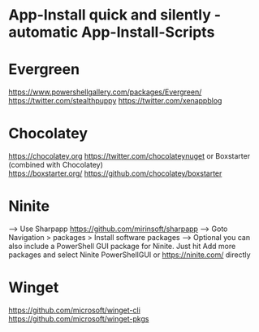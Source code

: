 # App-Install quick and silently - automatic App-Install-Scripts

# Evergreen
https://www.powershellgallery.com/packages/Evergreen/
https://twitter.com/stealthpuppy
https://twitter.com/xenappblog

# Chocolatey
https://chocolatey.org 
https://twitter.com/chocolateynuget
or Boxstarter (combined with Chocolatey)  
https://boxstarter.org/ 
https://github.com/chocolatey/boxstarter

# Ninite 
--> Use Sharpapp https://github.com/mirinsoft/sharpapp 
--> Goto Navigation > packages > Install software packages
--> Optional you can also include a PowerShell GUI package for Ninite. Just hit Add more packages and select Ninite PowerShellGUI
or https://ninite.com/ directly

# Winget
https://github.com/microsoft/winget-cli
https://github.com/microsoft/winget-pkgs
